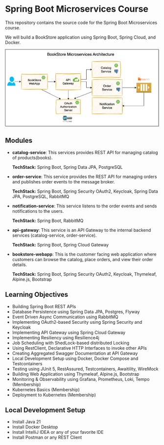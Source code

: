 # Spring Boot Microservices Course
This repository contains the source code for the Spring Boot Microservices course.

We will build a BookStore application using Spring Boot, Spring Cloud, and Docker.

![BookStore Microservices Architecture](docs/bookstore-spring-microservices.png)

## Modules
* **catalog-service**: 
  This services provides REST API for managing catalog of products(books).
  
  **TechStack:** Spring Boot, Spring Data JPA, PostgreSQL

* **order-service**: 
  This service provides the REST API for managing orders and publishes order events to the message broker.

  **TechStack:** Spring Boot, Spring Security OAuth2, Keycloak, Spring Data JPA, PostgreSQL, RabbitMQ

* **notification-service**: 
  This service listens to the order events and sends notifications to the users.
  
  **TechStack:** Spring Boot, RabbitMQ

* **api-gateway**: 
  This service is an API Gateway to the internal backend services (catalog-service, order-service).

  **TechStack:** Spring Boot, Spring Cloud Gateway

* **bookstore-webapp**: 
  This is the customer facing web application where customers can browse the catalog, place orders, and view their order details. 

  **TechStack:** Spring Boot, Spring Security OAuth2, Keycloak, Thymeleaf, Alpine.js, Bootstrap

## Learning Objectives
* Building Spring Boot REST APIs
* Database Persistence using Spring Data JPA, Postgres, Flyway
* Event Driven Async Communication using RabbitMQ
* Implementing OAuth2-based Security using Spring Security and Keycloak
* Implementing API Gateway using Spring Cloud Gateway
* Implementing Resiliency using Resilience4j
* Job Scheduling with ShedLock-based distributed Locking
* Using RestClient, Declarative HTTP Interfaces to invoke other APIs
* Creating Aggregated Swagger Documentation at API Gateway
* Local Development Setup using Docker, Docker Compose and Testcontainers
* Testing using JUnit 5, RestAssured, Testcontainers, Awaitility, WireMock
* Building Web Application using Thymeleaf, Alpine.js, Bootstrap
* Monitoring & Observability using Grafana, Prometheus, Loki, Tempo (Membership)
* Kubernetes Basics (Membership)
* Deployment to Kubernetes (Membership)

## Local Development Setup
* Install Java 21
* Install Docker Desktop
* Install IntelliJ IDEA or any of your favorite IDE
* Install Postman or any REST Client


